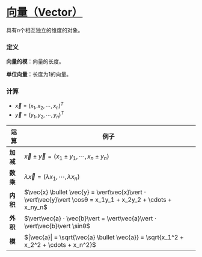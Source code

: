 <link rel='stylesheet' href='../../style/index.css'>
<script src='../../style/index.js'></script>

# [向量（Vector）](./index.html)

具有$n$个相互独立的维度的对象。

### 定义

**向量的模**：向量的长度。

**单位向量**：长度为1的向量。

### 计算

- $\vec{x} = (x_1,x_2,\cdots,x_n)^T$
- $\vec{y} = (y_1,y_2,\cdots,y_n)^T$

| 运算 | 例子 |
| - | - |
| **加减** | $\vec{x}±\vec{y}=(x_1±y_1,\cdots,x_n±y_n)$
| **数乘** | $λ\vec{x}=(λx_1,\cdots,λx_n)$
| **内积** | $\vec{x} \bullet \vec{y} = \vert\vec{x}\vert ⋅ \vert\vec{y}\vert \cosθ = x_1y_1 + x_2y_2 + \cdots + x_ny_n$
| **外积** | $\vert\vec{a} ⋅ \vec{b}\vert = \vert\vec{a}\vert ⋅ \vert\vec{b}\vert \sinθ$
| **模**   | $\|\vec{a}\| = \sqrt{\vec{a} \bullet \vec{a}} = \sqrt{x_1^2 + x_2^2 + \cdots + x_n^2}$
